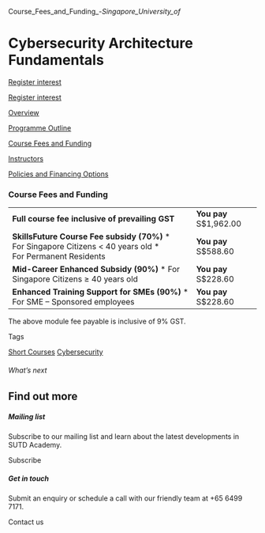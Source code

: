 Course_Fees_and_Funding_-_Singapore_University_of_



Cybersecurity Architecture Fundamentals
=======================================

[Register interest](/admissions/academy/short-courses/short-courses-register-your-interest/?coursename=cybersecurity-architecture-fundamentals)

[Register interest](/admissions/academy/short-courses/short-courses-register-your-interest/?coursename=cybersecurity-architecture-fundamentals)

[Overview](/course/cybersecurity-architecture-fundamentals/#tabs)

[Programme Outline](/course/cybersecurity-architecture-fundamentals/programme-outline/#tabs)

[Course Fees and Funding](/course/cybersecurity-architecture-fundamentals/course-fees-and-funding/#tabs)

[Instructors](/course/cybersecurity-architecture-fundamentals/instructors/#tabs)

[Policies and Financing Options](/course/cybersecurity-architecture-fundamentals/policies-and-financing-options/#tabs)

### Course Fees and Funding

|  |  |
| --- | --- |
| **Full course fee inclusive of prevailing GST** | **You pay**  S$1,962.00 |
| **SkillsFuture Course Fee subsidy (70%)**  * For Singapore Citizens < 40 years old * For Permanent Residents | **You pay**  S$588.60 |
| **Mid-Career Enhanced Subsidy (90%)**  * For Singapore Citizens ≥ 40 years old | **You pay**  S$228.60 |
| **Enhanced Training Support for SMEs (90%)**  * For SME – Sponsored employees | **You pay**  S$228.60 |

The above module fee payable is inclusive of 9% GST.

Tags

[Short Courses](/admissions/academy/courses-and-modules/?academy-type-course=780)
[Cybersecurity](/admissions/academy/courses-and-modules/?discipline=787)

###### What’s next

Find out more
-------------

##### Mailing list

Subscribe to our mailing list and learn about the latest developments in SUTD Academy.

Subscribe

##### Get in touch

Submit an enquiry or schedule a call with our friendly team at +65 6499 7171.

Contact us

